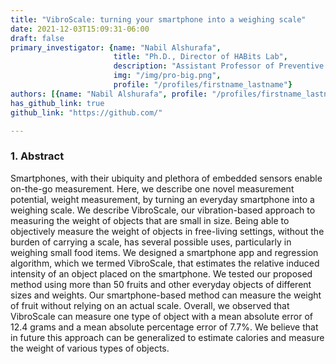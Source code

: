 ```yaml
---
title: "VibroScale: turning your smartphone into a weighing scale"
date: 2021-12-03T15:09:31-06:00
draft: false
primary_investigator: {name: "Nabil Alshurafa", 
                       title: "Ph.D., Director of HABits Lab", 
                       description: "Assistant Professor of Preventive Medicine and of Computer Science at Northwestern University and heading The HAbits Lab.", 
                       img: "/img/pro-big.png",
                       profile: "/profiles/firstname_lastname"}
authors: [{name: "Nabil Alshurafa", profile: "/profiles/firstname_lastname"}, {name: "Nabil Alshurafa", profile: "/profiles/firstname_lastname"}]
has_github_link: true
github_link: "https://github.com/"

---
```


### 1. Abstract

Smartphones, with their ubiquity and plethora of embedded sensors enable on-the-go measurement. Here, we describe one novel measurement potential, weight measurement, by turning an everyday smartphone into a weighing scale. We describe VibroScale, our vibration-based approach to measuring the weight of objects that are small in size. Being able to objectively measure the weight of objects in free-living settings, without the burden of carrying a scale, has several possible uses, particularly in weighing small food items. We designed a smartphone app and regression algorithm, which we termed VibroScale, that estimates the relative induced intensity of an object placed on the smartphone. We tested our proposed method using more than 50 fruits and other everyday objects of different sizes and weights. Our smartphone-based method can measure the weight of fruit without relying on an actual scale. Overall, we observed that VibroScale can measure one type of object with a mean absolute error of 12.4 grams and a mean absolute percentage error of 7.7%. We believe that in future this approach can be generalized to estimate calories and measure the weight of various types of objects.
